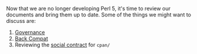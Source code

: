 Now that we are no longer developing Perl 5, it's time to review our documents and bring them up to date. Some of the things we might want to discuss are:

1. [Governance](https://github.com/Perl/perl5/blob/blead/pod/perlpolicy.pod#governance)
1. [Back Compat](https://github.com/Perl/perl5/blob/blead/pod/perlpolicy.pod#backward-compatibility-and-deprecation)
1. Reviewing the [social contract](https://github.com/Perl/perl5/blob/blead/pod/perlpolicy.pod#a-social-contract-about-artistic-control) for `cpan/`